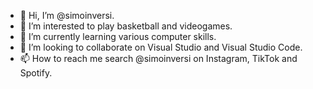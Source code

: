 - 👋 Hi, I’m @simoinversi.
- 👀 I’m interested to play basketball and videogames.
- 🌱 I’m currently learning various computer skills.
- 💞️ I’m looking to collaborate on Visual Studio and Visual Studio Code.
- 📫 How to reach me search @simoinversi on Instagram, TikTok and Spotify.

<!---
simoinversi/simoinversi is a ✨ special ✨ repository because its `README.md` (this file) appears on your GitHub profile.
You can click the Preview link to take a look at your changes.
--->
